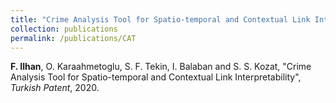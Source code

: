 ```yaml
---
title: "Crime Analysis Tool for Spatio-temporal and Contextual Link Interpretability"
collection: publications
permalink: /publications/CAT
---
```

<b>F. Ilhan</b>, O. Karaahmetoglu, S. F. Tekin, I. Balaban and S. S. Kozat, "Crime Analysis Tool for Spatio-temporal and Contextual Link Interpretability", <i>Turkish Patent</i>, 2020.